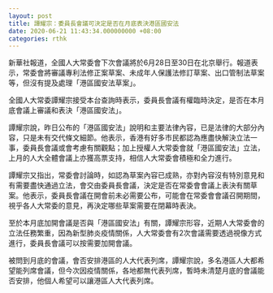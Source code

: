 ```yaml
---
layout: post
title: 譚耀宗：委員長會議可決定是否在月底表決港區國安法
date: 2020-06-21 11:43:34.000000000 +08:00
categories: rthk
---
```


新華社報道，全國人大常委會下次會議將於6月28日至30日在北京舉行。報道表示，常委會將審議專利法修正案草案、未成年人保護法修訂草案、出口管制法草案等，但沒有提及處理「港區國安法草案」。

全國人大常委譚耀宗接受本台查詢時表示，委員長會議有權臨時決定，是否在本月底會議上審議和表決「港區國安法」。

譚耀宗說，昨日公布的「港區國安法」說明和主要法律內容，已是法律的大部分內容，只是未有交代條文細節。他表示，香港有好多市民都認為應盡快解決立法一事，委員長會議或會考慮有關觀點；加上授權人大常委會就「港區國安法」立法，上月的人大全體會議上亦獲高票支持，相信人大常委會積極和全力進行。

譚耀宗又指出，常委會討論時，如認為草案內容已成熟，亦對內容沒有特別意見和有需要盡快通過立法，會交由委員長會議，決定是否在常委會會議上表決有關草案。他表示，委員長會議在開會前未必需要公布，可能會在常委會會議召開期間，視乎各人大常委的意見，再決定哪些草案需要在閉幕時表決。

至於本月底加開會議是否與「港區國安法」有關，譚耀宗形容，近期人大常委會的立法任務繁重，因為新型肺炎疫情關係，人大常委會有2次會議需要透過視像方式進行，委員長會議可以按需要加開會議。

被問到月底的會議，會否安排港區的人大代表列席，譚耀宗說，多名港區人大都希望能列席會議，但今次因疫情關係，各地都無代表列席，暫時未清楚月底的會議能否安排，他個人希望可以讓港區人大代表列席。
